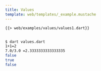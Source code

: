```yaml
---
title: Values
template: web/templates/_example.mustache
---
```


<pre>
<code class="hljs dart">{{> web/examples/values/values1.dart}}
</code>
</pre>

```bash
$ dart values.dart
1+1=2
7.0/3.0 =2.3333333333333335
false
true
false
```
